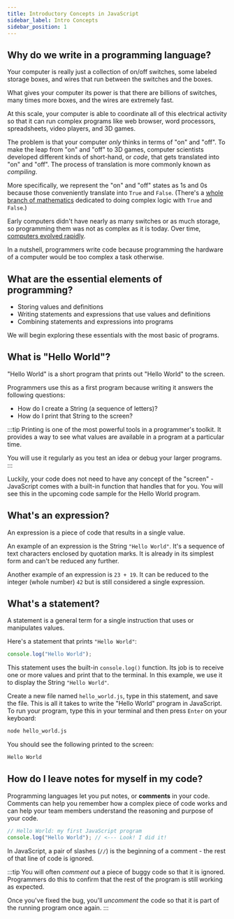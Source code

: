 ```yaml
---
title: Introductory Concepts in JavaScript
sidebar_label: Intro Concepts
sidebar_position: 1
---
```


## Why do we write in a programming language?

Your computer is really just a collection of on/off switches, some labeled storage boxes, and wires that run between the switches and the boxes.

What gives your computer its power is that there are billions of switches, many times more boxes, and the wires are extremely fast.

At this scale, your computer is able to coordinate all of this electrical activity so that it can run complex programs like web browser, word processors, spreadsheets, video players, and 3D games.

The problem is that your computer _only_ thinks in terms of "on" and "off". To make the leap from "on" and "off" to 3D games, computer scientists developed different kinds of short-hand, or _code_, that gets translated into "on" and "off". The process of translation is more commonly known as _compiling_.

More specifically, we represent the "on" and "off" states as 1s and 0s because those conveniently translate into `True` and `False`. (There's a [whole branch of mathematics](https://en.wikipedia.org/wiki/Boolean_algebra) dedicated to doing complex logic with `True` and `False`.)

Early computers didn't have nearly as many switches or as much storage, so programming them was not as complex as it is today. Over time, [computers evolved rapidly](https://www.youtube.com/playlist?list=PL8dPuuaLjXtNlUrzyH5r6jN9ulIgZBpdo).

In a nutshell, programmers write code because programming the hardware of a computer would be too complex a task otherwise.

## What are the essential elements of programming?

- Storing values and definitions
- Writing statements and expressions that use values and definitions
- Combining statements and expressions into programs

We will begin exploring these essentials with the most basic of programs.

## What is "Hello World"?

"Hello World" is a short program that prints out "Hello World" to the screen.

Programmers use this as a first program because writing it answers the following questions:

- How do I create a String (a sequence of letters)?
- How do I print that String to the screen?

:::tip
Printing is one of the most powerful tools in a programmer's toolkit.
It provides a way to see what values are available in a program at a particular time.

You will use it regularly as you test an idea or debug your larger programs.
:::

Luckily, your code does not need to have any concept of the "screen" - JavaScript comes with a built-in function that handles that for you. You will see this in the upcoming code sample for the Hello World program.

## What's an expression?

An expression is a piece of code that results in a single value.

An example of an expression is the String `"Hello World"`. It's a sequence of text characters enclosed by quotation marks. It is already in its simplest form and can't be reduced any further.

Another example of an expression is `23 + 19`. It can be reduced to the integer (whole number) `42` but is still considered a single expression.

## What's a statement?

A statement is a general term for a single instruction that uses or manipulates values.

Here's a statement that prints `"Hello World"`:

```js
console.log("Hello World");
```

This statement uses the built-in `console.log()` function. Its job is to receive one or more values and print that to the terminal. In this example, we use it to display the String `"Hello World"`.

Create a new file named `hello_world.js`, type in this statement, and save the file. This is all it takes to write the "Hello World" program in JavaScript. To run your program, type this in your terminal and then press `Enter` on your keyboard:

```sh
node hello_world.js
```

You should see the following printed to the screen:

```sh
Hello World
```

## How do I leave notes for myself in my code?

Programming languages let you put notes, or **comments** in your code. Comments can help you remember how a complex piece of code works and can help your team members understand the reasoning and purpose of your code.

```js
// Hello World: my first JavaScript program
console.log("Hello World"); // <--- Look! I did it!
```

In JavaScript, a pair of slashes (`//`) is the beginning of a comment - the rest of that line of code is ignored.

:::tip
You will often _comment out_ a piece of buggy code so that it is ignored. Programmers do this to confirm that the rest of the program is still working as expected.

Once you've fixed the bug, you'll _uncomment_ the code so that it is part of the running program once again.
:::
